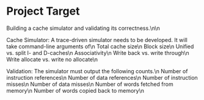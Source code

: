 # Project Target
Building a cache simulator and validating its correctness.\n\n

Cache Simulator: A trace-driven simulator needs to be developed. It will take command-line arguments of\n
Total cache size\n
Block size\n
Unified vs. split I- and D-caches\n
Associativity\n
Write back vs. write through\n
Write allocate vs. write no allocate\n

Validation: The simulator must output the following counts.\n
Number of instruction references\n
Number of data references\n
Number of instruction misses\n
Number of data misses\n
Number of words fetched from memory\n
Number of words copied back to memory\n

